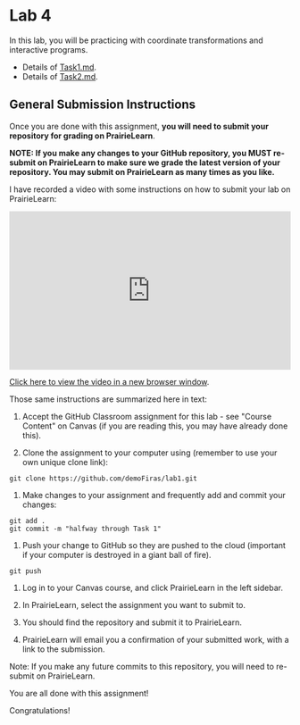 # Lab 4

In this lab, you will be practicing with coordinate transformations and interactive programs.

- Details of [Task1.md](Task1.md).
- Details of [Task2.md](Task2.md).

## General Submission Instructions

Once you are done with this assignment, **you will need to submit your repository for grading on PrairieLearn**.

**NOTE: If you make any changes to your GitHub repository, you MUST re-submit on PrairieLearn to make sure we grade the latest version of your repository. You may submit on PrairieLearn as many times as you like.**

I have recorded a video with some instructions on how to submit your lab on PrairieLearn:

<div style="padding:56.25% 0 0 0;position:relative;"><iframe src="https://player.vimeo.com/video/570761775?badge=0&amp;autopause=0&amp;player_id=0&amp;app_id=58479" frameborder="0" allow="autoplay; fullscreen; picture-in-picture" allowfullscreen style="position:absolute;top:0;left:0;width:100%;height:100%;" title="Submitting your GitHub Classroom assignment via PrairieLearn"></iframe></div><script src="https://player.vimeo.com/api/player.js"></script>

[Click here to view the video in a new browser window](https://vimeo.com/570761775).

Those same instructions are summarized here in text:

1. Accept the GitHub Classroom assignment for this lab - see "Course Content" on Canvas (if you are reading this, you may have already done this).

1. Clone the assignment to your computer using (remember to use your own unique clone link):

```
git clone https://github.com/demoFiras/lab1.git
```

1. Make changes to your assignment and frequently add and commit your changes:

```
git add .
git commit -m "halfway through Task 1"
```

1. Push your change to GitHub so they are pushed to the cloud (important if your computer is destroyed in a giant ball of fire).

```
git push
```

1. Log in to your Canvas course, and click PrairieLearn in the left sidebar.

1. In PrairieLearn, select the assignment you want to submit to.

1. You should find the repository and submit it to PrairieLearn.

1. PrairieLearn will email you a confirmation of your submitted work, with a link to the submission.

Note: If you make any future commits to this repository, you will need to re-submit on PrairieLearn.

You are all done with this assignment!

Congratulations!
